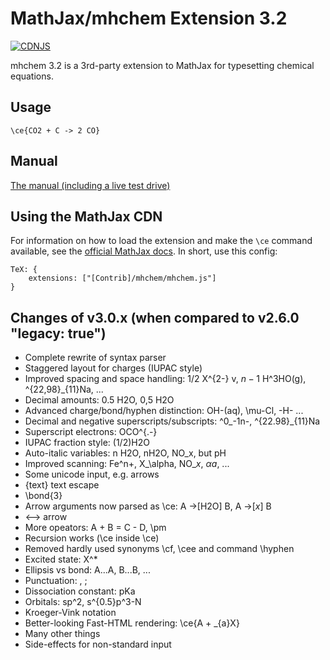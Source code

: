 # MathJax/mhchem Extension 3.2
[![CDNJS](https://img.shields.io/cdnjs/v/mathjax-mhchem.svg)](https://cdnjs.com/libraries/mathjax-mhchem)

mhchem 3.2 is a 3rd-party extension to MathJax for typesetting chemical equations.


## Usage

    \ce{CO2 + C -> 2 CO}


## Manual

[The manual (including a live test drive)](https://mhchem.github.io/MathJax-mhchem/)


## Using the MathJax CDN

For information on how to load the extension and make the `\ce` command available,
see the [official MathJax docs](http://docs.mathjax.org/en/latest/configuration.html#using-in-line-configuration-options).
In short, use this config:

    TeX: {
        extensions: ["[Contrib]/mhchem/mhchem.js"]
    }

## Changes of v3.0.x (when compared to v2.6.0 "legacy: true")

- Complete rewrite of syntax parser
- Staggered layout for charges (IUPAC style)
- Improved spacing and space handling: 1/2 X^{2-} v, $n-1$ H^3HO(g), ^{22,98}_{11}Na, ...
- Decimal amounts: 0.5 H2O, 0,5 H2O
- Advanced charge/bond/hyphen distinction: OH-(aq), \mu-Cl, -H- ...
- Decimal and negative superscripts/subscripts: ^0_-1n-, ^{22.98}_{11}Na
- Superscript electrons: OCO^{.-}
- IUPAC fraction style: (1/2)H2O
- Auto-italic variables: n H2O, nH2O, NO_x, but pH
- Improved scanning: Fe^n+, X_\alpha, NO_$x$, $\alpha$$a$, ...
- Some unicode input, e.g. arrows
- {text} text escape
- \bond{3}
- Arrow arguments now parsed as \ce: A ->[H2O] B, A ->[$x$] B
- <--> arrow
- More opeators: A + B = C - D, \pm
- Recursion works (\ce inside \ce)
- Removed hardly used synonyms \cf, \cee and command \hyphen
- Excited state: X^*
- Ellipsis vs bond: A...A, B...B, ...
- Punctuation: , ;
- Dissociation constant: pKa
- Orbitals: sp^2, s^{0.5}p^3-N
- Kroeger-Vink notation
- Better-looking Fast-HTML rendering: \ce{A + _{a}X}
- Many other things
- Side-effects for non-standard input

